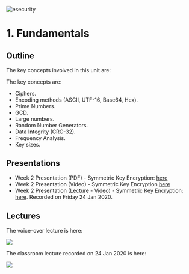 ![esecurity](https://raw.githubusercontent.com/billbuchanan/appliedcrypto/main/z_associated/esecurity_graphics.png)

# 1. Fundamentals

## Outline
The key concepts involved in this unit are:

The key concepts are:

* Ciphers.
* Encoding methods (ASCII, UTF-16, Base64, Hex).
* Prime Numbers.
* GCD.
* Large numbers.
* Random Number Generators.
* Data Integrity (CRC-32).
* Frequency Analysis.
* Key sizes.

## Presentations

* Week 2 Presentation (PDF) - Symmetric Key Encryption: [here](https://github.com/billbuchanan/esecurity/blob/master/unit01_cipher_fundamentals/lecture/chapter01_ciphers_fundamentals.pdf)
* Week 2 Presentation (Video) - Symmetric Key Encryption [here](https://www.youtube.com/watch?v=zqmjUpJNcJA)
* Week 2 Presentation (Lecture - Video) - Symmetric Key Encryption: [here](https://www.youtube.com/watch?v=3hkRjzl8B8w). Recorded on Friday 24 Jan 2020.

## Lectures
The voice-over lecture is here:

[![](http://img.youtube.com/vi/zqmjUpJNcJA/0.jpg)](https://www.youtube.com/watch?v=zqmjUpJNcJA "")

The classroom lecture recorded on 24 Jan 2020 is here:

[![](http://img.youtube.com/vi/3hkRjzl8B8w/0.jpg)](https://www.youtube.com/watch?v=3hkRjzl8B8w "")
